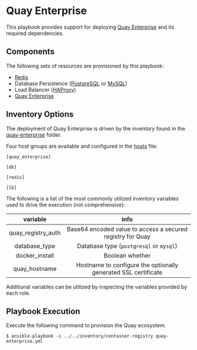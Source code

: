 # Quay Enterprise

This playbook provides support for deploying [Quay Enterprise](https://coreos.com/quay-enterprise/) and its required dependencies. 

## Components

The following sets of resources are provisioned by this playbook:

* [Redis](https://redis.io/)
* Database Persistence ([PostgreSQL](https://www.postgresql.org/) or [MySQL](https://www.mysql.com/))
* Load Balancer ([HAProxy](http://www.haproxy.org/))
* [Quay Enterprise](https://coreos.com/quay-enterprise/)

## Inventory Options

The deployment of Quay Enterprise is driven by the inventory found in the [quay-enterprise](../../inventory/quay-enterprise) folder. 

Four host groups are available and configured in the [hosts](../../inventory/quay-enterprise/hosts) file:

```
[quay_enterprise]

[db]

[redis]

[lb]
```

The following is a list of the most commonly utilized inventory variables used to drive the execution (not comprehensive):

| variable | info |
|:--------:|:----:|
|quay_registry_auth|Base64 encoded value to access a secured registry for Quay|
|database_type|Database type (`postgresql` or `mysql`)|
|docker_install|Boolean whether |
|quay_hostname|Hostname to configure the optionally generated SSL certificate|

Additional variables can be utilized by inspecting the variables provided by each role.

## Playbook Execution

Execute the following command to provision the Quay ecosystem:

```
$ ansible-playbook -i ../../inventory/container-registry quay-enterprise.yml
```